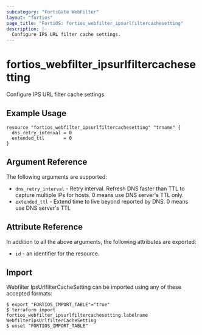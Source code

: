 ```yaml
---
subcategory: "FortiGate WebFilter"
layout: "fortios"
page_title: "FortiOS: fortios_webfilter_ipsurlfiltercachesetting"
description: |-
  Configure IPS URL filter cache settings.
---
```


# fortios_webfilter_ipsurlfiltercachesetting
Configure IPS URL filter cache settings.

## Example Usage

```hcl
resource "fortios_webfilter_ipsurlfiltercachesetting" "trname" {
  dns_retry_interval = 0
  extended_ttl       = 0
}
```

## Argument Reference

The following arguments are supported:

* `dns_retry_interval` - Retry interval. Refresh DNS faster than TTL to capture multiple IPs for hosts. 0 means use DNS server's TTL only.
* `extended_ttl` - Extend time to live beyond reported by DNS. 0 means use DNS server's TTL


## Attribute Reference

In addition to all the above arguments, the following attributes are exported:
* `id` - an identifier for the resource.

## Import

Webfilter IpsUrlfilterCacheSetting can be imported using any of these accepted formats:
```
$ export "FORTIOS_IMPORT_TABLE"="true"
$ terraform import fortios_webfilter_ipsurlfiltercachesetting.labelname WebfilterIpsUrlfilterCacheSetting
$ unset "FORTIOS_IMPORT_TABLE"
```
